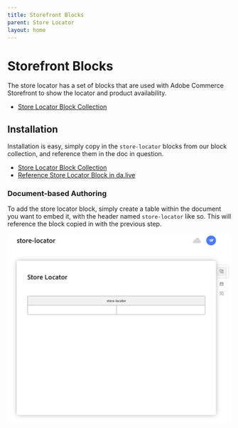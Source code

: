 ```yaml
---
title: Storefront Blocks
parent: Store Locator
layout: home
---
```


# Storefront Blocks

The store locator has a set of blocks that are used with Adobe Commerce Storefront to show the locator and product availability.

* [Store Locator Block Collection](https://github.com/blueacorninc/aio-commerce-storelocator-blocks)

## Installation

Installation is easy, simply copy in the `store-locator` blocks from our block collection, and reference them in the doc in question.

* [Store Locator Block Collection](https://github.com/blueacorninc/aio-commerce-storelocator-blocks)
* [Reference Store Locator Block in da.live](https://da.live/edit#/blueacorninc/shop/store-locator)


### Document-based Authoring

To add the store locator block, simply create a table within the document you want to embed it, with the header named `store-locator` like so. This will reference the block copied in with the previous step.

![Store Locator in da.live](/apps/storelocator/docs/img/install-storelocator-dalive.png)
